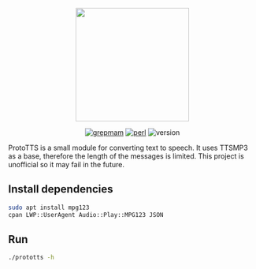 <p align="center">
  <img width="230" src="https://i.imgur.com/uMDqBq4.png">
</p>

<div align="center">

  <a href="https://github.com/grepmam">![grepmam](https://img.shields.io/badge/Created%20by-Grepmam-red)</a>
  <a href="https://www.perl.org/">![perl](https://img.shields.io/badge/Written%20in-Perl-green)</a>
  <a>![version](https://img.shields.io/badge/Version-1.0-yellow)</a>

</div>

ProtoTTS is a small module for converting text to speech. It uses TTSMP3 as a base, therefore the length of the messages is limited. This project is unofficial so it may fail in the future.

## Install dependencies

```bash
sudo apt install mpg123
cpan LWP::UserAgent Audio::Play::MPG123 JSON
```

## Run

```bash
./prototts -h
```
